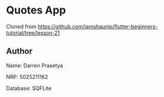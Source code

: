# Quotes App

Cloned from https://github.com/iamshaunjp/flutter-beginners-tutorial/tree/lesson-21

## Author
Name: Darren Prasetya

NRP: 5025211162

Database: SQFLite
